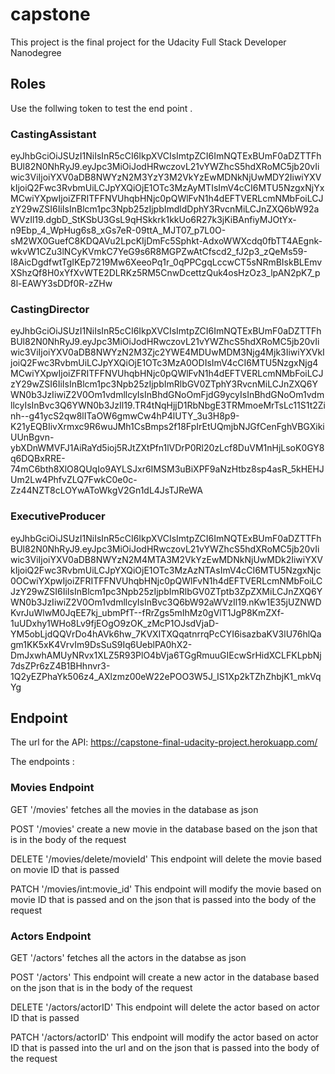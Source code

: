 # capstone
This project is the final project for the Udacity Full Stack Developer Nanodegree 

## Roles
Use the follwing token to test the end point .
### CastingAssistant

eyJhbGciOiJSUzI1NiIsInR5cCI6IkpXVCIsImtpZCI6ImNQTExBUmF0aDZTTFhBUl82N0NhRyJ9.eyJpc3MiOiJodHRwczovL21vYWZhcS5hdXRoMC5jb20vIiwic3ViIjoiYXV0aDB8NWYzN2M3YzY3M2VkYzEwMDNkNjUwMDY2IiwiYXVkIjoiQ2Fwc3RvbmUiLCJpYXQiOjE1OTc3MzAyMTIsImV4cCI6MTU5NzgxNjYxMCwiYXpwIjoiZFRITFFNVUhqbHNjc0pQWlFvN1h4dEFTVERLcmNMbFoiLCJzY29wZSI6IiIsInBlcm1pc3Npb25zIjpbImdldDphY3RvcnMiLCJnZXQ6bW92aWVzIl19.dgbD_StKSbU3GsL9qHSkkrk1kkUo6R27k3jKiBAnfiyMJOtYx-n9Ebp_4_WpHug6s8_xGs7eR-09ttA_MJT07_p7L0O-sM2WX0GuefC8KDQAVu2LpcKIjDmFc5Sphkt-AdxoWWXcdq0fbTT4AEgnk-wkvW1CZu3lNCyKVmkC7YeG9s6R8MGPZwAtCfscd2_fJ2p3_zQeMs59-I8AicDgdfwtTgIKEp7219Mw6XeeoPq1r_0qPPCgqLccwCT5sNRmBIskBLEmvXShzQf8H0xYfXvWTE2DLRKz5RM5CnwDcettzQuk4osHzOz3_lpAN2pK7_p8l-EAWY3sDDf0R-zZHw


### CastingDirector

eyJhbGciOiJSUzI1NiIsInR5cCI6IkpXVCIsImtpZCI6ImNQTExBUmF0aDZTTFhBUl82N0NhRyJ9.eyJpc3MiOiJodHRwczovL21vYWZhcS5hdXRoMC5jb20vIiwic3ViIjoiYXV0aDB8NWYzN2M3Zjc2YWE4MDUwMDM3Njg4Mjk3IiwiYXVkIjoiQ2Fwc3RvbmUiLCJpYXQiOjE1OTc3MzA0ODIsImV4cCI6MTU5NzgxNjg4MCwiYXpwIjoiZFRITFFNVUhqbHNjc0pQWlFvN1h4dEFTVERLcmNMbFoiLCJzY29wZSI6IiIsInBlcm1pc3Npb25zIjpbImRlbGV0ZTphY3RvcnMiLCJnZXQ6YWN0b3JzIiwiZ2V0Om1vdmllcyIsInBhdGNoOmFjdG9ycyIsInBhdGNoOm1vdmllcyIsInBvc3Q6YWN0b3JzIl19.TR4tNqHjjD1RbNbgE3TRMmoeMrTsLc11S1t2Zinh--g41ycS2qw8lITaOW6gmwCw4hP4lUTY_3u3H8p9-K21yEQBIivXrmxc9R6wuJMh1CsBmps2f18FpIrEtUQmjbNJGfCenFghVBGXikiUUnBgvn-ybXDnWMVFJ1AiRaYd5ioj5RJtZXtPfn1lVDrP0Rl20zLcf8DuVM1nHjLsoK0GY8q6DQBxRRE-74mC6bth8XlO8QUqIo9AYLSJxr6IMSM3uBiXPF9aNzHtbz8sp4asR_5kHEHJUm2Lw4PhfvZLQ7FwkC0e0c-Zz44NZT8cLOYwAToWkgV2Gn1dL4JsTJReWA

### ExecutiveProducer

eyJhbGciOiJSUzI1NiIsInR5cCI6IkpXVCIsImtpZCI6ImNQTExBUmF0aDZTTFhBUl82N0NhRyJ9.eyJpc3MiOiJodHRwczovL21vYWZhcS5hdXRoMC5jb20vIiwic3ViIjoiYXV0aDB8NWYzN2M4MTA3M2VkYzEwMDNkNjUwMDk2IiwiYXVkIjoiQ2Fwc3RvbmUiLCJpYXQiOjE1OTc3MzAzNTAsImV4cCI6MTU5NzgxNjc0OCwiYXpwIjoiZFRITFFNVUhqbHNjc0pQWlFvN1h4dEFTVERLcmNMbFoiLCJzY29wZSI6IiIsInBlcm1pc3Npb25zIjpbImRlbGV0ZTptb3ZpZXMiLCJnZXQ6YWN0b3JzIiwiZ2V0Om1vdmllcyIsInBvc3Q6bW92aWVzIl19.nKw1E35jUZNWDKvrJuWlwM0JqEE7kj_ubmPfT--fRrZgs5mIhMz0gVlT1JgP8KmZXf-1uUDxhy1WHo8Lv9fjEOgO9zOK_zMcP1OJsdVjaD-YM5obLjdQQVrDo4hAVk6hw_7KVXITXQqatnrrqPcCYI6isazbaKV3lU76hlQagm1KK5xK4VrvIm9DsSuS9Iq6UeblPA0hX2-DmJxwhAMUyNRvx1XLZ5R93PlO4bVja6TGgRmuuGIEcwSrHidXCLFKLpbNj7dsZPr6zZ4B1BHhnvr3-1Q2yEZPhaYk506z4_AXlzmz00eW22ePOO3W5J_IS1Xp2kTZhZhbjK1_mkVqYg


## Endpoint

The url for the API:
https://capstone-final-udacity-project.herokuapp.com/

The endpoints : 


### Movies Endpoint
GET '/movies'
    fetches all the movies in the database as json 

POST '/movies'
    create a new movie in the database based on the json that is in the body of the request 

DELETE '/movies/delete/movieId'
    This endpoint will delete the movie based on movie ID that is passed 
    

PATCH '/movies/int:movie_id'
    This endpoint will modify the movie  based on movie ID that is passed and on the json that is passed into the body of the request 



### Actors Endpoint
GET '/actors'
    fetches all the actors in the databse as json 
    
POST '/actors'
    This endpoint will create a new actor in the database based on the json that is in the body of the request 
 
DELETE '/actors/actorID'
    This endpoint will delete the actor based on actor ID that is passed 

PATCH '/actors/actorID' 
    This endpoint will modify the actor based on actor ID that is passed into the url and on the json that is passed into the body of the request 
